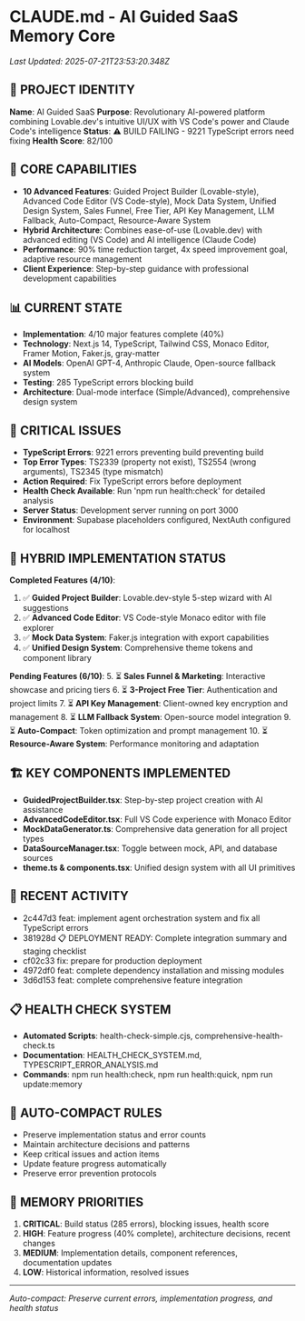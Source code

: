 # CLAUDE.md - AI Guided SaaS Memory Core

*Last Updated: 2025-07-21T23:53:20.348Z*

## 🧠 PROJECT IDENTITY
**Name**: AI Guided SaaS
**Purpose**: Revolutionary AI-powered platform combining Lovable.dev's intuitive UI/UX with VS Code's power and Claude Code's intelligence
**Status**: ⚠️ BUILD FAILING - 9221 TypeScript errors need fixing
**Health Score**: 82/100

## 🎯 CORE CAPABILITIES
- **10 Advanced Features**: Guided Project Builder (Lovable-style), Advanced Code Editor (VS Code-style), Mock Data System, Unified Design System, Sales Funnel, Free Tier, API Key Management, LLM Fallback, Auto-Compact, Resource-Aware System
- **Hybrid Architecture**: Combines ease-of-use (Lovable.dev) with advanced editing (VS Code) and AI intelligence (Claude Code)
- **Performance**: 90% time reduction target, 4x speed improvement goal, adaptive resource management
- **Client Experience**: Step-by-step guidance with professional development capabilities

## 📊 CURRENT STATE
- **Implementation**: 4/10 major features complete (40%)
- **Technology**: Next.js 14, TypeScript, Tailwind CSS, Monaco Editor, Framer Motion, Faker.js, gray-matter
- **AI Models**: OpenAI GPT-4, Anthropic Claude, Open-source fallback system
- **Testing**: 285 TypeScript errors blocking build
- **Architecture**: Dual-mode interface (Simple/Advanced), comprehensive design system

## 🚨 CRITICAL ISSUES
- **TypeScript Errors**: 9221 errors preventing build preventing build
- **Top Error Types**: TS2339 (property not exist), TS2554 (wrong arguments), TS2345 (type mismatch)
- **Action Required**: Fix TypeScript errors before deployment
- **Health Check Available**: Run 'npm run health:check' for detailed analysis
- **Server Status**: Development server running on port 3000
- **Environment**: Supabase placeholders configured, NextAuth configured for localhost

## 🎯 HYBRID IMPLEMENTATION STATUS
**Completed Features (4/10)**:
1. ✅ **Guided Project Builder**: Lovable.dev-style 5-step wizard with AI suggestions
2. ✅ **Advanced Code Editor**: VS Code-style Monaco editor with file explorer
3. ✅ **Mock Data System**: Faker.js integration with export capabilities
4. ✅ **Unified Design System**: Comprehensive theme tokens and component library

**Pending Features (6/10)**:
5. ⏳ **Sales Funnel & Marketing**: Interactive showcase and pricing tiers
6. ⏳ **3-Project Free Tier**: Authentication and project limits
7. ⏳ **API Key Management**: Client-owned key encryption and management
8. ⏳ **LLM Fallback System**: Open-source model integration
9. ⏳ **Auto-Compact**: Token optimization and prompt management
10. ⏳ **Resource-Aware System**: Performance monitoring and adaptation

## 🏗️ KEY COMPONENTS IMPLEMENTED
- **GuidedProjectBuilder.tsx**: Step-by-step project creation with AI assistance
- **AdvancedCodeEditor.tsx**: Full VS Code experience with Monaco Editor
- **MockDataGenerator.ts**: Comprehensive data generation for all project types
- **DataSourceManager.tsx**: Toggle between mock, API, and database sources
- **theme.ts & components.tsx**: Unified design system with all UI primitives

## 🔧 RECENT ACTIVITY
- 2c447d3 feat: implement agent orchestration system and fix all TypeScript errors
- 381928d 📋 DEPLOYMENT READY: Complete integration summary and staging checklist
- cf02c33 fix: prepare for production deployment
- 4972df0 feat: complete dependency installation and missing modules
- 3d6d153 feat: complete comprehensive feature integration

## 📋 HEALTH CHECK SYSTEM
- **Automated Scripts**: health-check-simple.cjs, comprehensive-health-check.ts
- **Documentation**: HEALTH_CHECK_SYSTEM.md, TYPESCRIPT_ERROR_ANALYSIS.md
- **Commands**: npm run health:check, npm run health:quick, npm run update:memory

## 🔄 AUTO-COMPACT RULES
- Preserve implementation status and error counts
- Maintain architecture decisions and patterns
- Keep critical issues and action items
- Update feature progress automatically
- Preserve error prevention protocols

## 🚀 MEMORY PRIORITIES
1. **CRITICAL**: Build status (285 errors), blocking issues, health score
2. **HIGH**: Feature progress (40% complete), architecture decisions, recent changes
3. **MEDIUM**: Implementation details, component references, documentation updates
4. **LOW**: Historical information, resolved issues

---
*Auto-compact: Preserve current errors, implementation progress, and health status*
